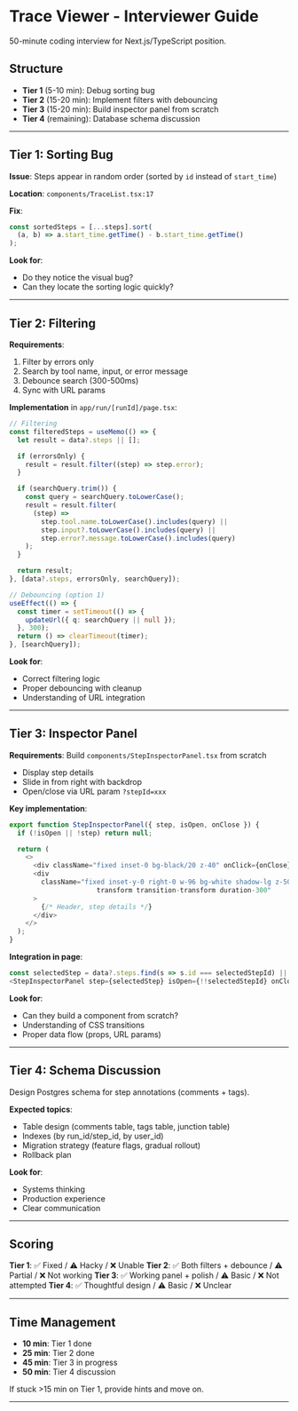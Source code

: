 # Trace Viewer - Interviewer Guide

50-minute coding interview for Next.js/TypeScript position.

## Structure

- **Tier 1** (5-10 min): Debug sorting bug
- **Tier 2** (15-20 min): Implement filters with debouncing
- **Tier 3** (15-20 min): Build inspector panel from scratch
- **Tier 4** (remaining): Database schema discussion

---

## Tier 1: Sorting Bug

**Issue**: Steps appear in random order (sorted by `id` instead of `start_time`)

**Location**: `components/TraceList.tsx:17`

**Fix**:

```typescript
const sortedSteps = [...steps].sort(
  (a, b) => a.start_time.getTime() - b.start_time.getTime()
);
```

**Look for**:

- Do they notice the visual bug?
- Can they locate the sorting logic quickly?

---

## Tier 2: Filtering

**Requirements**:

1. Filter by errors only
2. Search by tool name, input, or error message
3. Debounce search (300-500ms)
4. Sync with URL params

**Implementation** in `app/run/[runId]/page.tsx`:

```typescript
// Filtering
const filteredSteps = useMemo(() => {
  let result = data?.steps || [];

  if (errorsOnly) {
    result = result.filter((step) => step.error);
  }

  if (searchQuery.trim()) {
    const query = searchQuery.toLowerCase();
    result = result.filter(
      (step) =>
        step.tool.name.toLowerCase().includes(query) ||
        step.input?.toLowerCase().includes(query) ||
        step.error?.message.toLowerCase().includes(query)
    );
  }

  return result;
}, [data?.steps, errorsOnly, searchQuery]);

// Debouncing (option 1)
useEffect(() => {
  const timer = setTimeout(() => {
    updateUrl({ q: searchQuery || null });
  }, 300);
  return () => clearTimeout(timer);
}, [searchQuery]);
```

**Look for**:

- Correct filtering logic
- Proper debouncing with cleanup
- Understanding of URL integration

---

## Tier 3: Inspector Panel

**Requirements**: Build `components/StepInspectorPanel.tsx` from scratch

- Display step details
- Slide in from right with backdrop
- Open/close via URL param `?stepId=xxx`

**Key implementation**:

```typescript
export function StepInspectorPanel({ step, isOpen, onClose }) {
  if (!isOpen || !step) return null;

  return (
    <>
      <div className="fixed inset-0 bg-black/20 z-40" onClick={onClose} />
      <div
        className="fixed inset-y-0 right-0 w-96 bg-white shadow-lg z-50
                      transform transition-transform duration-300"
      >
        {/* Header, step details */}
      </div>
    </>
  );
}
```

**Integration in page**:

```typescript
const selectedStep = data?.steps.find(s => s.id === selectedStepId) || null;
<StepInspectorPanel step={selectedStep} isOpen={!!selectedStepId} onClose={...} />
```

**Look for**:

- Can they build a component from scratch?
- Understanding of CSS transitions
- Proper data flow (props, URL params)

---

## Tier 4: Schema Discussion

Design Postgres schema for step annotations (comments + tags).

**Expected topics**:

- Table design (comments table, tags table, junction table)
- Indexes (by run_id/step_id, by user_id)
- Migration strategy (feature flags, gradual rollout)
- Rollback plan

**Look for**:

- Systems thinking
- Production experience
- Clear communication

---

## Scoring

**Tier 1**: ✅ Fixed / ⚠️ Hacky / ❌ Unable
**Tier 2**: ✅ Both filters + debounce / ⚠️ Partial / ❌ Not working
**Tier 3**: ✅ Working panel + polish / ⚠️ Basic / ❌ Not attempted
**Tier 4**: ✅ Thoughtful design / ⚠️ Basic / ❌ Unclear

---

## Time Management

- **10 min**: Tier 1 done
- **25 min**: Tier 2 done
- **45 min**: Tier 3 in progress
- **50 min**: Tier 4 discussion

If stuck >15 min on Tier 1, provide hints and move on.

---
